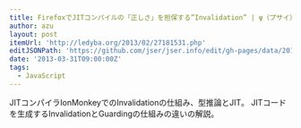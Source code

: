 ```yaml
---
title: FirefoxでJITコンパイルの「正しさ」を担保する”Invalidation” | ψ（プサイ）の興味関心空間
author: azu
layout: post
itemUrl: 'http://ledyba.org/2013/02/27181531.php'
editJSONPath: 'https://github.com/jser/jser.info/edit/gh-pages/data/2013/03/index.json'
date: '2013-03-31T09:00:00Z'
tags:
  - JavaScript
---
```

JITコンパイラIonMonkeyでのInvalidationの仕組み、型推論とJIT。
JITコードを生成するInvalidationとGuardingの仕組みの違いの解説。
